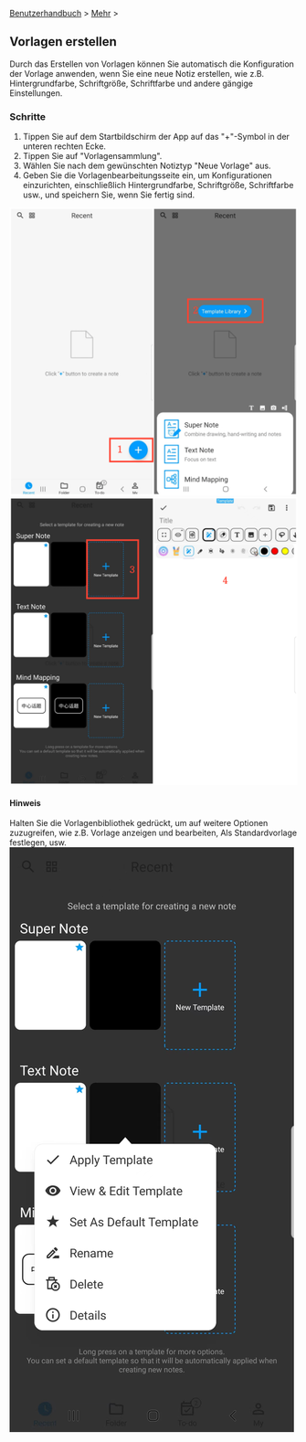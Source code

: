 [Benutzerhandbuch](/dragonnest/drawnote/manual/de) > [Mehr](/dragonnest/drawnote/manual/de/more) >

Vorlagen erstellen
---
Durch das Erstellen von Vorlagen können Sie automatisch die Konfiguration der Vorlage anwenden, wenn Sie eine neue Notiz erstellen, wie z.B. Hintergrundfarbe, Schriftgröße, Schriftfarbe und andere gängige Einstellungen.

### Schritte
1. Tippen Sie auf dem Startbildschirm der App auf das "+"-Symbol in der unteren rechten Ecke.
2. Tippen Sie auf "Vorlagensammlung".
3. Wählen Sie nach dem gewünschten Notiztyp "Neue Vorlage" aus.
4. Geben Sie die Vorlagenbearbeitungsseite ein, um Konfigurationen einzurichten, einschließlich Hintergrundfarbe, Schriftgröße, Schriftfarbe usw., und speichern Sie, wenn Sie fertig sind.

![](imgs/new_template1.png)
![](imgs/new_template2.png)

#### Hinweis
Halten Sie die Vorlagenbibliothek gedrückt, um auf weitere Optionen zuzugreifen, wie z.B. Vorlage anzeigen und bearbeiten, Als Standardvorlage festlegen, usw.
![](imgs/new_template3.png)